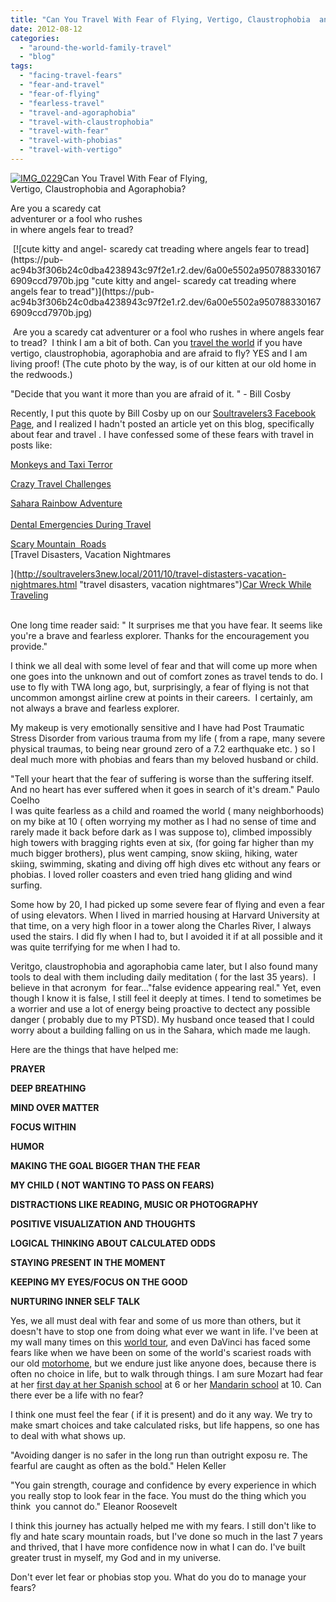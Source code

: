 ```yaml
---
title: "Can You Travel With Fear of Flying, Vertigo, Claustrophobia  and Agoraphobia?"
date: 2012-08-12
categories: 
  - "around-the-world-family-travel"
  - "blog"
tags: 
  - "facing-travel-fears"
  - "fear-and-travel"
  - "fear-of-flying"
  - "fearless-travel"
  - "travel-and-agoraphobia"
  - "travel-with-claustrophobia"
  - "travel-with-fear"
  - "travel-with-phobias"
  - "travel-with-vertigo"
---
```


[![IMG_0229](https://pub-ac94b3f306b24c0dba4238943c97f2e1.r2.dev/6a00e5502a95078833017616febbf7970c.jpg "IMG_0229")](https://pub-ac94b3f306b24c0dba4238943c97f2e1.r2.dev/6a00e5502a95078833017616febbf7970c.jpg)Can You Travel With Fear of Flying,  
Vertigo, Claustrophobia and Agoraphobia?  
  
Are you a scaredy cat  
adventurer or a fool who rushes  
in where angels fear to tread?

<!--more-->  [![cute kitty and angel- scaredy cat treading where angels fear to tread](https://pub-ac94b3f306b24c0dba4238943c97f2e1.r2.dev/6a00e5502a9507883301676909ccd7970b.jpg "cute kitty and angel- scaredy cat treading where angels fear to tread")](https://pub-ac94b3f306b24c0dba4238943c97f2e1.r2.dev/6a00e5502a9507883301676909ccd7970b.jpg)  
  
 Are you a scaredy cat adventurer or a fool who rushes in where angels fear to tread?  I think I am a bit of both. Can you [travel the world](http://soultravelers3new.local/2010/04/around-the-world-family-travel-soultravelers3-digital-nomad-global-international-family-travel.html "travel around the world") if you have vertigo, claustrophobia, agoraphobia and are afraid to fly? YES and I am living proof! (The cute photo by the way, is of our kitten at our old home in the redwoods.)  
  
"Decide that you want it more than you are afraid of it. " - Bill Cosby  
  
Recently, I put this quote by Bill Cosby up on our [Soultravelers3 Facebook Page](http://www.facebook.com/pages/Soultravelers3com-Around-the-World-Family-Travel-Education-Adventure/185105005187 "soultravelers3 facebook fan page"), and I realized I hadn't posted an article yet on this blog, specifically about fear and travel . I have confessed some of these fears with travel in posts like:  
  
[Monkeys and Taxi Terror](http://soultravelers3new.local/2007/04/monkeys-taxi-te.html "monkeys and taxi terror = dealing with fear and travel")  
  
[Crazy Travel Challenges](http://soultravelers3new.local/2008/08/crazy-travel-ch.html "crazy travel challenges")  
  
[Sahara Rainbow Adventure](http://soultravelers3new.local/2007/04/sahara-rainbow.html "Sahara rainbow adventure")  
[  
Dental Emergencies During Travel](http://soultravelers3new.local/2008/05/dentists-travel.html "dental emergencies while traveling")  
  
[Scary Mountain  Roads](http://soultravelers3new.local/2007/08/delphi.html "scary mountain roads")  
[Travel Disasters, Vacation Nightmares  
  
](http://soultravelers3new.local/2011/10/travel-distasters-vacation-nightmares.html "travel disasters, vacation nightmares")[Car Wreck While Traveling](http://soultravelers3new.local/2010/06/car-wreck-in-france-dealing-with-disaster-road-trip-nightmare-car-accident-abroad-insurance-problems.html "car wreck while traveling")  
  
[  
](http://soultravelers3new.local/2007/04/monkeys-taxi-te.html "monkeys and taxi terror = dealing with fear and travel")One long time reader said: " It surprises me that you have fear. It seems like you're a brave and fearless explorer. Thanks for the encouragement you provide."  
  
I think we all deal with some level of fear and that will come up more when one goes into the unknown and out of comfort zones as travel tends to do. I use to fly with TWA long ago, but, surprisingly, a fear of flying is not that uncommon amongst airline crew at points in their careers.  I certainly, am not always a brave and fearless explorer.  
  
My makeup is very emotionally sensitive and I have had Post Traumatic Stress Disorder from various trauma from my life ( from a rape, many severe physical traumas, to being near ground zero of a 7.2 earthquake etc. ) so I deal much more with phobias and fears than my beloved husband or child.  
  
  
"Tell your heart that the fear of suffering is worse than the suffering itself. And no heart has ever suffered when it goes in search of it's dream." Paulo Coelho  
I was quite fearless as a child and roamed the world ( many neighborhoods) on my bike at 10 ( often worrying my mother as I had no sense of time and rarely made it back before dark as I was suppose to), climbed impossibly high towers with bragging rights even at six, (for going far higher than my much bigger brothers), plus went camping, snow skiing, hiking, water skiing, swimming, skating and diving off high dives etc without any fears or phobias. I loved roller coasters and even tried hang gliding and wind surfing.  
  
Some how by 20, I had picked up some severe fear of flying and even a fear of using elevators. When I lived in married housing at Harvard University at that time, on a very high floor in a tower along the Charles River, I always used the stairs. I did fly when I had to, but I avoided it if at all possible and it was quite terrifying for me when I had to.  
  
Veritgo, claustrophobia and agoraphobia came later, but I also found many tools to deal with them including daily meditation ( for the last 35 years).  I believe in that acronym  for fear..."false evidence appearing real." Yet, even though I know it is false, I still feel it deeply at times. I tend to sometimes be a worrier and use a lot of energy being proactive to dectect any possible danger ( probably due to my PTSD). My husband once teased that I could worry about a building falling on us in the Sahara, which made me laugh.  
  
Here are the things that have helped me:  
  
**PRAYER**  
  
**DEEP BREATHING**  
  
**MIND OVER MATTER**  
  
**FOCUS WITHIN**  
  
**HUMOR**  
  
**MAKING THE GOAL BIGGER THAN THE FEAR**  
  
**MY CHILD ( NOT WANTING TO PASS ON FEARS)**  
  
**DISTRACTIONS LIKE READING, MUSIC OR PHOTOGRAPHY**  
  
**POSITIVE VISUALIZATION AND THOUGHTS**  
  
**LOGICAL THINKING ABOUT CALCULATED ODDS**  
  
**STAYING PRESENT IN THE MOMENT**  
  
**KEEPING MY EYES/FOCUS ON THE GOOD**  
  
**NURTURING INNER SELF TALK**  
  
  
Yes, we all must deal with fear and some of us more than others, but it doesn't have to stop one from doing what ever we want in life. I've been at my wall many times on this [world tour](http://soultravelers3new.local/2012/01/amazing-family-world-tour.html "world tour"), and even DaVinci has faced some fears like when we have been on some of the world's scariest roads with our old [motorhome](http://soultravelers3new.local/2012/07/travelling-traveling-around-europe-in-a-campervan.html "traveling europe in a motorhome"), but we endure just like anyone does, because there is often no choice in life, but to walk through things. I am sure Mozart had fear at her [first day at her Spanish school](http://soultravelers3new.local/2006/11/first-day-of-sc.html "American in school in spain") at 6 or her [Mandarin school](http://soultravelers3new.local/2011/01/only-american-girl-in-an-all-mandarin-school-chinese-immersion-in-language-culture-through-school.html "Mandarin school in Asia") at 10. Can there ever be a life with no fear?  
  
I think one must feel the fear ( if it is present) and do it any way. We try to make smart choices and take calculated risks, but life happens, so one has to deal with what shows up.  
  
"Avoiding danger is no safer in the long run than outright exposu re. The fearful are caught as often as the bold." Helen Keller  
  
  
"You gain strength, courage and confidence by every experience in which you really stop to look fear in the face. You must do the thing which you think  you cannot do." Eleanor Roosevelt  
  
  
I think this journey has actually helped me with my fears. I still don't like to fly and hate scary mountain roads, but I've done so much in the last 7 years and thrived, that I have more confidence now in what I can do. I've built greater trust in myself, my God and in my universe.  
  
Don't ever let fear or phobias stop you. What do you do to manage your fears?

